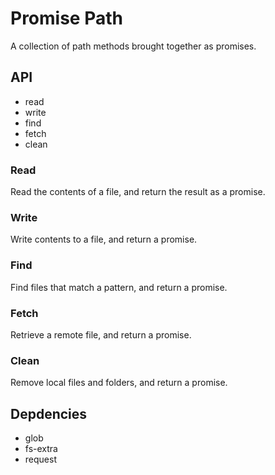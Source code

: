 # Promise Path
A collection of path methods brought together as promises.

## API
- read
- write
- find
- fetch
- clean

### Read
Read the contents of a file, and return the result as a promise.

### Write
Write contents to a file, and return a promise.

### Find
Find files that match a pattern, and return a promise.

### Fetch
Retrieve a remote file, and return a promise.

### Clean
Remove local files and folders, and return a promise.

## Depdencies
- glob
- fs-extra
- request
